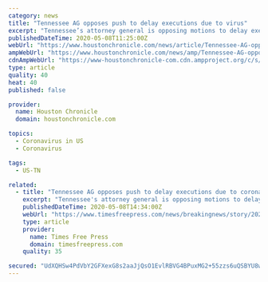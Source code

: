 ```yaml
---
category: news
title: "Tennessee AG opposes push to delay executions due to virus"
excerpt: "Tennessee’s attorney general is opposing motions to delay executions scheduled in August and October due to the coronavirus pandemic. In state Supreme Court filings this week, Attorney General Herbert Slatery wrote that attorneys for Byron Black and Harold Nichols are speculating about future public health conditions in their delay requests."
publishedDateTime: 2020-05-08T11:25:00Z
webUrl: "https://www.houstonchronicle.com/news/article/Tennessee-AG-opposes-push-to-delay-executions-due-15256165.php"
ampWebUrl: "https://www.houstonchronicle.com/news/amp/Tennessee-AG-opposes-push-to-delay-executions-due-15256165.php"
cdnAmpWebUrl: "https://www-houstonchronicle-com.cdn.ampproject.org/c/s/www.houstonchronicle.com/news/amp/Tennessee-AG-opposes-push-to-delay-executions-due-15256165.php"
type: article
quality: 40
heat: 40
published: false

provider:
  name: Houston Chronicle
  domain: houstonchronicle.com

topics:
  - Coronavirus in US
  - Coronavirus

tags:
  - US-TN

related:
  - title: "Tennessee AG opposes push to delay executions due to coronavirus"
    excerpt: "Tennessee's attorney general is opposing motions to delay executions scheduled in August and October due to the coronavirus pandemic."
    publishedDateTime: 2020-05-08T14:34:00Z
    webUrl: "https://www.timesfreepress.com/news/breakingnews/story/2020/may/08/tennessee-ag-opposes-push-delay-executions-due-coronavirus/522526/"
    type: article
    provider:
      name: Times Free Press
      domain: timesfreepress.com
    quality: 35

secured: "UdXQHSw4PdVbY2GFXexG8s2aaJjQsO1EvlRBVG4BPuxMG2+55zzs6uQSBYU8wwYRxSs+LLsKIHtJFsP7ec8uOKoCu7sewTxreMEFGyUJEfmBj8Z3T0DbZNfte+j4kvJPnNXND51xdpim1G9i0BlBfDbr1y55HOZoI/cpkttFGRqDTMEUKpDOsByb8YV1tVTjRp7w2rTB+0CQWI/MMKdzRrqxmC018mv9xWvGbqAPtoHt1Q78O5qTBXFGDKS8td567JIj/A36vHGlpPvEe8nLMk8LVb0mdo4c9hwQYDp6GnyFJyKKCczQDZ6gRxeVJg+f;M6RLGS+0aG15XiH3DD3GeA=="
---
```



